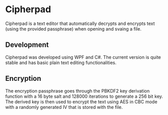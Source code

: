 # Cipherpad
Cipherpad is a text editor that automatically decrypts and encrypts text (using the provided passphrase) when opening and svaing a file.

## Development
Cipherpad was developed using WPF and C#. The current version is quite stable and has basic plain text editing functionalities.

## Encryption
The encryption passphrase goes through the PBKDF2 key derivation function with a 16 byte salt and 128000 iterations to generate a 256 bit key. The derived key is then used to encrypt the text using AES in CBC mode with a randomly generated IV that is stored with the file.
